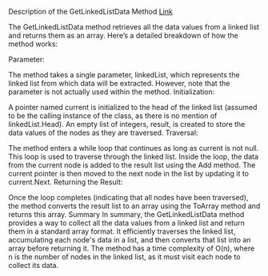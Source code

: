﻿Description of the GetLinkedListData Method
[Link]()

The GetLinkedListData method retrieves all the data values from a linked list and returns them as an array. Here’s a detailed breakdown of how the method works:

Parameter:

The method takes a single parameter, linkedList, which represents the linked list from which data will be extracted. However, note that the parameter is not actually used within the method.
Initialization:

A pointer named current is initialized to the head of the linked list (assumed to be the calling instance of the class, as there is no mention of linkedList.Head).
An empty list of integers, result, is created to store the data values of the nodes as they are traversed.
Traversal:

The method enters a while loop that continues as long as current is not null. This loop is used to traverse through the linked list.
Inside the loop, the data from the current node is added to the result list using the Add method.
The current pointer is then moved to the next node in the list by updating it to current.Next.
Returning the Result:

Once the loop completes (indicating that all nodes have been traversed), the method converts the result list to an array using the ToArray method and returns this array.
Summary
In summary, the GetLinkedListData method provides a way to collect all the data values from a linked list and return them in a standard array format. It efficiently traverses the linked list, accumulating each node's data in a list, and then converts that list into an array before returning it. The method has a time complexity of O(n), where n is the number of nodes in the linked list, as it must visit each node to collect its data.